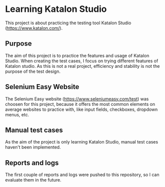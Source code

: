 # Learning Katalon Studio

This project is about practicing the testing tool Katalon Studio (https://www.katalon.com/).

## Purpose

The aim of this project is to practice the features and usage of Katalon Studio. When creating the test cases, I focus on trying different features of Katalon studio.
As this is not a real project, efficiency and stability is not the purpose of the test design.

## Selenium Easy Website

The Selenium Easy website (https://www.seleniumeasy.com/test) was choosen for this project, because it offers the most common elements on average websites to practice with, like input fields, checkboxes, dropdown menus, etc.

## Manual test cases

As the aim of the project is only learning Katalon Studio, manual test cases haven't been implemented.

## Reports and logs

The first couple of reports and logs were pushed to this repository, so I can evaluate them in the future.